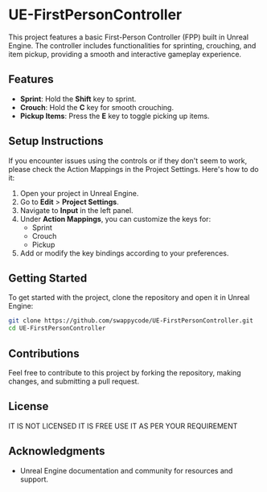 # UE-FirstPersonController

This project features a basic First-Person Controller (FPP) built in Unreal Engine. The controller includes functionalities for sprinting, crouching, and item pickup, providing a smooth and interactive gameplay experience.

## Features

- **Sprint**: Hold the **Shift** key to sprint.
- **Crouch**: Hold the **C** key for smooth crouching.
- **Pickup Items**: Press the **E** key to toggle picking up items.

## Setup Instructions

If you encounter issues using the controls or if they don't seem to work, please check the Action Mappings in the Project Settings. Here's how to do it:

1. Open your project in Unreal Engine.
2. Go to **Edit** > **Project Settings**.
3. Navigate to **Input** in the left panel.
4. Under **Action Mappings**, you can customize the keys for:
   - Sprint
   - Crouch
   - Pickup
5. Add or modify the key bindings according to your preferences.

## Getting Started

To get started with the project, clone the repository and open it in Unreal Engine:

```bash
git clone https://github.com/swappycode/UE-FirstPersonController.git
cd UE-FirstPersonController
```

## Contributions

Feel free to contribute to this project by forking the repository, making changes, and submitting a pull request.

## License

IT IS NOT LICENSED IT IS FREE USE IT AS PER YOUR REQUIREMENT

## Acknowledgments

- Unreal Engine documentation and community for resources and support.
